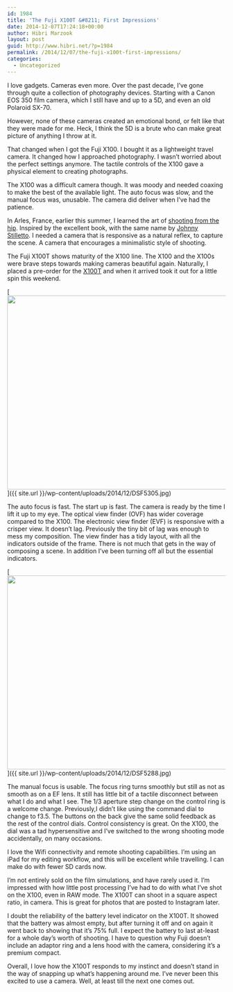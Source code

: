 ```yaml
---
id: 1984
title: 'The Fuji X100T &#8211; First Impressions'
date: 2014-12-07T17:24:18+00:00
author: Hibri Marzook
layout: post
guid: http://www.hibri.net/?p=1984
permalink: /2014/12/07/the-fuji-x100t-first-impressions/
categories:
  - Uncategorized
---
```

I love gadgets. Cameras even more. Over the past decade, I&#8217;ve gone through quite a collection of photography devices. Starting with a Canon EOS 350 film camera, which I still have and up to a 5D, and even an old Polaroid SX-70.

However, none of these cameras created an emotional bond, or felt like that they were made for me. Heck, I think the 5D is a brute who can make great picture of anything I throw at it.

That changed when I got the Fuji X100. I bought it as a lightweight travel camera. It changed how I approached photography. I wasn&#8217;t worried about the perfect settings anymore. The tactile controls of the X100 gave a physical element to creating photographs.

The X100 was a difficult camera though. It was moody and needed coaxing to make the best of the available light. The auto focus was slow, and the manual focus was, unusable. The camera did deliver when I&#8217;ve had the patience.

In Arles, France, earlier this summer, I learned the art of <a title="Shots from the Hip" href="http://www.amazon.co.uk/gp/product/0747511861/ref=as_li_tl?ie=UTF8&camp=1634&creative=19450&creativeASIN=0747511861&linkCode=as2&tag=hibrinet-21&linkId=C6S7JCN4RPW5N335&quot;>Shots%20from the Hip</a><img src=&quot;http://ir-uk.amazon-adsystem.com/e/ir?t=hibrinet-21&l=as2&o=2&a=0747511861" target="_blank">shooting from the hip</a>. Inspired by the excellent book, with the same name by <a href="http://www.aliasjohnnystiletto.com/" target="_blank">Johnny Stilletto</a>. I needed a camera that is responsive as a natural reflex, to capture the scene. A camera that encourages a minimalistic style of shooting.

The Fuji X100T shows maturity of the X100 line. The X100 and the X100s were brave steps towards making cameras beautiful again. Naturally, I placed a pre-order for the <a href="http://www.amazon.co.uk/gp/product/B00NEBL0XS/ref=as_li_tl?ie=UTF8&camp=1634&creative=19450&creativeASIN=B00NEBL0XS&linkCode=as2&tag=hibrinet-21&linkId=ZHKLBBYW43AGJNWE" target="_blank">X100T</a> and when it arrived took it out for a little spin this weekend.

[<img class="aligncenter wp-image-1993 size-large" src="{{ site.url }}/wp-content/uploads/2014/12/DSF5305-1024x682.jpg" alt="" width="670" height="446" srcset="{{ site.url }}/wp-content/uploads/2014/12/DSF5305-1024x682.jpg 1024w, {{ site.url }}/wp-content/uploads/2014/12/DSF5305-300x199.jpg 300w" sizes="(max-width: 670px) 100vw, 670px" />]({{ site.url }}/wp-content/uploads/2014/12/DSF5305.jpg)

The auto focus is fast. The start up is fast. The camera is ready by the time I lift it up to my eye. The optical view finder (OVF) has wider coverage compared to the X100. The electronic view finder (EVF) is responsive with a crisper view. It doesn&#8217;t lag. Previously the tiny bit of lag was enough to mess my composition. The view finder has a tidy layout, with all the indicators outside of the frame. There is not much that gets in the way of composing a scene. In addition I&#8217;ve been turning off all but the essential indicators.

[<img class="aligncenter size-large wp-image-1992" src="{{ site.url }}/wp-content/uploads/2014/12/DSF5288-1024x682.jpg" alt="" width="670" height="446" srcset="{{ site.url }}/wp-content/uploads/2014/12/DSF5288-1024x682.jpg 1024w, {{ site.url }}/wp-content/uploads/2014/12/DSF5288-300x199.jpg 300w" sizes="(max-width: 670px) 100vw, 670px" />]({{ site.url }}/wp-content/uploads/2014/12/DSF5288.jpg)

The manual focus is usable. The focus ring turns smoothly but still as not as smooth as on a EF lens. It still has little bit of a tactile disconnect between what I do and what I see. The 1/3 aperture step change on the control ring is a welcome change. Previously,I didn&#8217;t like using the command dial to change to f3.5. The buttons on the back give the same solid feedback as the rest of the control dials. Control consistency is great. On the X100, the dial was a tad hypersensitive and I&#8217;ve switched to the wrong shooting mode accidentally, on many occasions.

I love the Wifi connectivity and remote shooting capabilities. I&#8217;m using an iPad for my editing workflow, and this will be excellent while travelling. I can make do with fewer SD cards now.

I&#8217;m not entirely sold on the film simulations, and have rarely used it. I&#8217;m impressed with how little post processing I&#8217;ve had to do with what I&#8217;ve shot on the X100, even in RAW mode. The X100T can shoot in a square aspect ratio, in camera. This is great for photos that are posted to Instagram later.

I doubt the reliability of the battery level indicator on the X100T. It showed that the battery was almost empty, but after turning it off and on again it went back to showing that it&#8217;s 75% full. I expect the battery to last at-least for a whole day&#8217;s worth of shooting. I have to question why Fuji doesn&#8217;t include an adaptor ring and a lens hood with the camera, considering it&#8217;s a premium compact.

Overall, I love how the X100T responds to my instinct and doesn&#8217;t stand in the way of snapping up what&#8217;s happening around me. I&#8217;ve never been this excited to use a camera. Well, at least till the next one comes out.

&nbsp;

&nbsp;